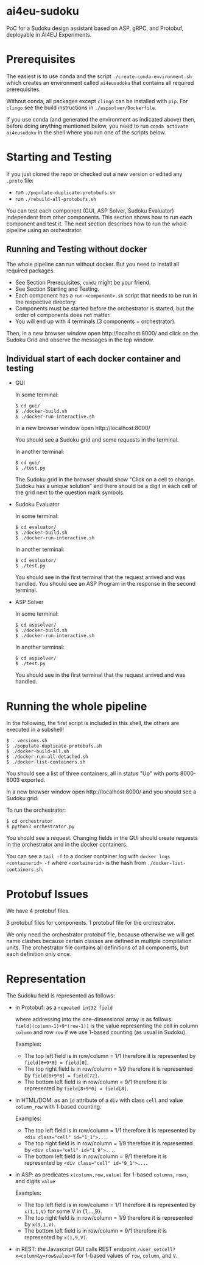 # ai4eu-sudoku

PoC for a Sudoku design assistant based on ASP, gRPC, and Protobuf, deployable in AI4EU Experiments.

# Prerequisites

The easiest is to use conda and the script `./create-conda-environment.sh` which creates an environment called `ai4eusudoku` that contains all required prerequisites.

Without conda, all packages except `clingo` can be installed with `pip`. For `clingo` see the build instructions in `./aspsolver/Dockerfile`.

If you use conda (and generated the environment as indicated above) then, before doing anything mentioned below, you need to run `conda activate ai4eusudoku` in the shell where you run one of the scripts below.

# Starting and Testing

If you just cloned the repo or checked out a new version or edited any `.proto` file:

* run `./populate-duplicate-protobufs.sh`
* run `./rebuild-all-protobufs.sh`

You can test each component (GUI, ASP Solver, Sudoku Evaluator) independent from other components.
This section shows how to run each component and test it.
The next section describes how to run the whole pipeline using an orchestrator.

## Running and Testing without docker

The whole pipeline can run without docker.
But you need to install all required packages.

* See Section Prerequisites, `conda` might be your friend.
* See Section Starting and Testing.
* Each component has a `run-<component>.sh` script that needs to be run in the respective directory.
* Components must be started before the orchestrator is started, but the order of components does not matter.
* You will end up with 4 terminals (3 components + orchestrator).

Then, in a new browser window open http://localhost:8000/ and click on the Sudoku Grid and observe the messages in the top window.

## Individual start of each docker container and testing

* GUI

  In some terminal:

  ```
  $ cd gui/
  $ ./docker-build.sh
  $ ./docker-run-interactive.sh
  ```

  In a new browser window open http://localhost:8000/

  You should see a Sudoku grid and some requests in the terminal.

  In another terminal:

  ```
  $ cd gui/
  $ ./test.py
  ```

  The Sudoku grid in the browser should show "Click on a cell to change. Sudoku has a unique solution" and there should be a digit in each cell of the grid next to the question mark symbols.

* Sudoku Evaluator

  In some terminal:

  ```
  $ cd evaluator/
  $ ./docker-build.sh
  $ ./docker-run-interactive.sh
  ```

  In another terminal:

  ```
  $ cd evaluator/
  $ ./test.py
  ```

  You should see in the first terminal that the request arrived and was handled.
  You should see an ASP Program in the response in the second terminal.

* ASP Solver

  In some terminal:

  ```
  $ cd aspsolver/
  $ ./docker-build.sh
  $ ./docker-run-interactive.sh
  ```

  In another terminal:

  ```
  $ cd aspsolver/
  $ ./test.py
  ```

  You should see in the first terminal that the request arrived and was handled.

# Running the whole pipeline

In the following, the first script is included in this shell, the others are executed in a subshell!

```
$ . versions.sh
$ ./populate-duplicate-protobufs.sh
$ ./docker-build-all.sh
$ ./docker-run-all-detached.sh
$ ./docker-list-containers.sh
```

You should see a list of three containers, all in status "Up" with ports 8000-8003 exported.

In a new browser window open http://localhost:8000/ and you should see a Sudoku grid.

To run the orchestrator:

```
$ cd orchestrator
$ python3 orchestrator.py
```

You should see a request. Changing fields in the GUI should create requests in the orchestrator and in the docker containers.

You can see a `tail -f` to a docker container log with `docker logs <containerid> -f` where `<containerid>` is the hash from `./docker-list-containers.sh`.

# Protobuf Issues

We have 4 protobuf files.

3 protobuf files for components.
1 protobuf file for the orchestrator.

We only need the orchestrator protobuf file, because otherwise we will get name clashes because certain classes are defined in multiple compilation units.
The orchestrator file contains all definitions of all components, but each definition only once.

# Representation

The Sudoku field is represented as follows:

* in Protobuf: as a `repeated int32 field`

  where addressing into the one-dimensional array is as follows: `field[(column-1)+9*(row-1)]` is the value representing the cell in column `column` and row `row` if we use 1-based counting (as usual in Sudoku).

  Examples:
  
  - The top left field is in row/column = 1/1 therefore it is represented by `field[0+9*0] = field[0]`.
  - The top right field is in row/column = 1/9 therefore it is represented by `field[0+9*8] = field[72]`.
  - The bottom left field is in row/column = 9/1 therefore it is represented by `field[8+9*0] = field[8]`.

* in HTML/DOM: as an `id` attribute of a `div` with class `cell` and value `column_row` with 1-based counting.

  Examples:

  - The top left field is in row/column = 1/1 therefore it is represented by `<div class="cell" id="1_1">...`.
  - The top right field is in row/column = 1/9 therefore it is represented by `<div class="cell" id="1_9">...`.
  - The bottom left field is in row/column = 9/1 therefore it is represented by `<div class="cell" id="9_1">...`.

* in ASP: as predicates `x(column,row,value)` for 1-based `columns`, `rows`, and digits `value`

  Examples:

  - The top left field is in row/column = 1/1 therefore it is represented by `x(1,1,V)` for some V in {1,...,9}.
  - The top right field is in row/column = 1/9 therefore it is represented by `x(9,1,V)`.
  - The bottom left field is in row/column = 9/1 therefore it is represented by `x(1,9,V)`.

* in REST: the Javascript GUI calls REST endpoint `/user_setcell?x=column&y=row&value=V` for 1-based values of `row`, `column`, and `V`.
